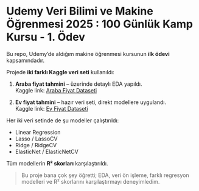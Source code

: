# Udemy Veri Bilimi ve Makine Öğrenmesi 2025 : 100 Günlük Kamp Kursu  - 1. Ödev

Bu repo, Udemy’de aldığım makine öğrenmesi kursunun **ilk ödevi** kapsamındadır.  

Projede **iki farklı Kaggle veri seti** kullanıldı:  

1. **Araba fiyat tahmini** – üzerinde detaylı EDA yapıldı.  
   Kaggle link: [Araba Fiyat Dataseti](https://www.kaggle.com/datasets/hellbuoy/car-price-prediction)  

2. **Ev fiyat tahmini** – hazır veri seti, direkt modellere uygulandı.  
   Kaggle link: [Ev Fiyat Dataseti](https://www.kaggle.com/datasets/denkuznetz/housing-prices-regression)  

Her iki veri setinde de şu modeller çalıştırıldı:  

- Linear Regression  
- Lasso / LassoCV  
- Ridge / RidgeCV  
- ElasticNet / ElasticNetCV  

Tüm modellerin **R² skorları** karşılaştırıldı.

> Bu proje bana çok şey öğretti; EDA, veri ön işleme, farklı regresyon modelleri ve R² skorlarını karşılaştırmayı deneyimledim.
